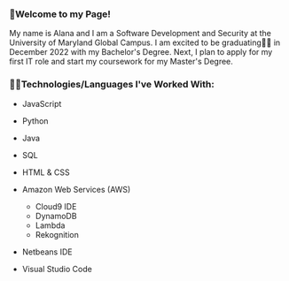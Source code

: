 
### 👋Welcome to my Page! 
My name is Alana and I am a Software Development and Security at the University of Maryland Global Campus. I am excited to be graduating👩‍🎓 in December 2022 with my Bachelor's Degree. Next, I plan to apply for my first IT role and start my coursework for my Master's Degree.

### 👩‍💻Technologies/Languages I've Worked With:
- JavaScript
- Python 
- Java
- SQL
- HTML & CSS
- Amazon Web Services (AWS)
    
    - Cloud9 IDE
    - DynamoDB
    - Lambda
    - Rekognition
   
- Netbeans IDE
- Visual Studio Code
